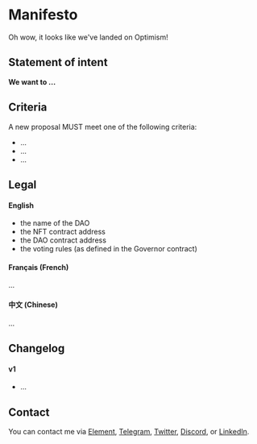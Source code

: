 # Manifesto

Oh wow, it looks like we've landed on Optimism!

## Statement of intent

**We want to ...**

## Criteria

A new proposal MUST meet one of the following criteria:

- ...
- ...
- ...

## Legal

#### English

- the name of the DAO
- the NFT contract address
- the DAO contract address
- the voting rules (as defined in the Governor contract)

#### Français (French)

...

#### 中文 (Chinese)

...

## Changelog

#### v1

- ...

## Contact

You can contact me via [Element](https://matrix.to/#/@julienbrg:matrix.org), [Telegram](https://t.me/julienbrg), [Twitter](https://twitter.com/julienbrg), [Discord](https://discord.gg/xw9dCeQ94Y), or [LinkedIn](https://www.linkedin.com/in/julienberanger/).
